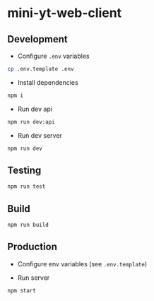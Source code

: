 # mini-yt-web-client

## Development

- Configure `.env` variables

```bash
cp .env.template .env
```

- Install dependencies

```bash
npm i
```

- Run dev api

```bash
npm run dev:api
```

- Run dev server

```bash
npm run dev
```

## Testing

```bash
npm run test
```

## Build

```bash
npm run build
```

## Production

- Configure env variables (see `.env.template`)

- Run server

```bash
npm start
```
